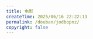 ```yaml
---
title: 电影
createTime: 2025/06/16 22:22:13
permalink: /douban/jodbopnz/
copyright: false
---
```


<div id="douban-container"></div>

<script setup>
// 动态加载豆瓣资源
const link = document.createElement('link')
link.rel = 'stylesheet'
link.href = 'https://cdn.jsdelivr.net/npm/idouban/dist/index.css'
document.head.appendChild(link)

const script = document.createElement('script')
script.src = 'https://cdn.jsdelivr.net/npm/idouban/dist/index.js'
script.onload = () => {
  window.idouban?.init({
    selector: '#douban-container',
    douban_id: '263165274',
    type: 'movie'
  })
}
document.head.appendChild(script)
</script>